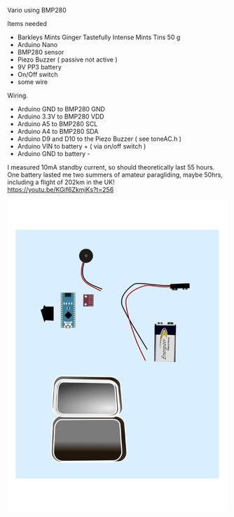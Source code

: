 Vario using BMP280

Items needed

- Barkleys Mints Ginger Tastefully Intense Mints Tins 50 g
- Arduino Nano
- BMP280 sensor
- Piezo Buzzer ( passive not active )
- 9V PP3 battery
- On/Off switch
- some wire

Wiring.

- Arduino GND to BMP280 GND
- Arduino 3.3V to BMP280 VDD
- Arduino A5 to BMP280 SCL
- Arduino A4 to BMP280 SDA
- Arduino D9 and D10 to the Piezo Buzzer ( see toneAC.h )
- Arduino VIN to battery + ( via on/off switch )
- Arduino GND to battery -

I measured 10mA standby current, so should theoretically last 55 hours.
One battery lasted me two summers of amateur paragliding, maybe 50hrs, including a flight of 202km in the UK! <br />
https://youtu.be/KGif6ZkmjKs?t=256  

![Schematic Picture](./schematic.svg)
